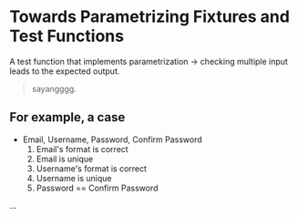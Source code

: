 # Towards Parametrizing Fixtures and Test Functions

A test function that implements parametrization -> checking multiple input leads to the expected output.

> sayangggg.

## For example, a case

- Email, Username, Password, Confirm Password
  1. Email's format is correct
  2. Email is unique
  3. Username's format is correct
  4. Username is unique
  5. Password == Confirm Password

...
